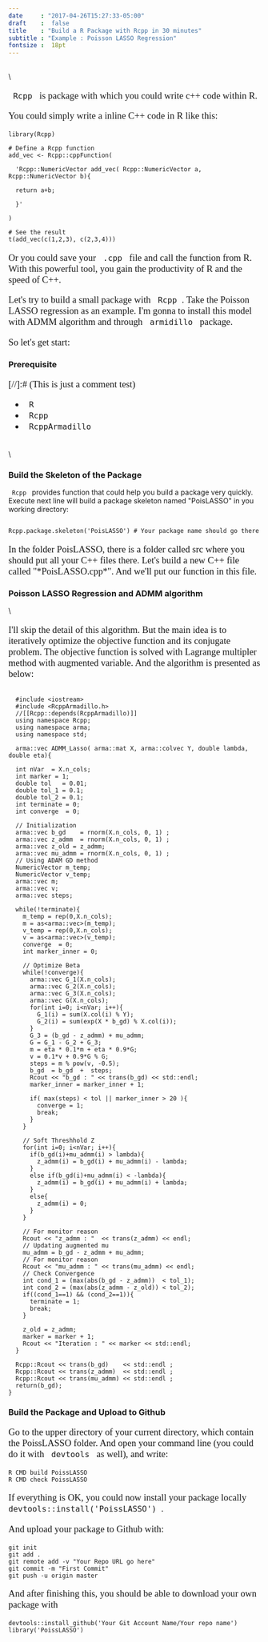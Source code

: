 ```yaml
---
date     : "2017-04-26T15:27:33-05:00"
draft    :  false
title    : "Build a R Package with Rcpp in 30 minutes"
subtitle : "Example : Poisson LASSO Regression" 
fontsize :  18pt
---
```

\
\

<p style=' font-family:"Times New Rome"; font-size:14pt '>
<code> Rcpp </code> is package with which you could write c++ code within R. 
</p>

<p style=' font-family:"Times New Rome"; font-size:14pt '>
You could simply write a inline C++ code in R like this:
</p>

```{r, echo=TRUE, eval=FALSE}
library(Rcpp)

# Define a Rcpp function
add_vec <- Rcpp::cppFunction(
  
  'Rcpp::NumericVector add_vec( Rcpp::NumericVector a, Rcpp::NumericVector b){
  
  return a+b;
  
  }'
  
)

# See the result
t(add_vec(c(1,2,3), c(2,3,4)))

```

<p style=' font-family:"Times New Rome"; font-size:14pt '>
Or you could save your <code> .cpp </code> file and call the function from R. With this
powerful tool, you gain the productivity of R and the speed of C++.
</p>

<p style=' font-family:"Times New Rome"; font-size:14pt '>
Let's try to build a small package with <code> Rcpp </code>. Take the Poisson LASSO regression as an example. I'm gonna to install this model with ADMM algorithm and through <code> armidillo </code> package.
</p>

<p style=' font-family:"Times New Rome"; font-size:14pt '>
So let's get start:
</p>


### __Prerequisite__

<dl style=' font-family:"Times New Rome"; font-size:14pt '>
[//]:# (This is just a comment test)

+ <code> R </code> 
+ <code> Rcpp </code>
+ <code> RcppArmadillo </code>
</dl>

\
\

### __Build the Skeleton of the Package__

<code> Rcpp </code> provides function that could help you build a package very quickly. Execute next line will build a package skeleton named "PoisLASSO" in you working directory:

```{r, echo=TRUE, eval=FALSE}

Rcpp.package.skeleton('PoisLASSO') # Your package name should go there

```

<p style=' font-family:"Times New Rome"; font-size:14pt '>
In the folder PoisLASSO, there is a folder called src where you should put all your C++ files there. Let's build a new C++ file called "*PoisLASSO.cpp*". And we'll put our function in this file.
</p>

### __Poisson LASSO Regression and ADMM algorithm__

\

<p style=' font-family:"Times New Rome"; font-size:14pt '>
I'll skip the detail of this algorithm. But the main idea is to iteratively optimize the objective function and its conjugate problem. The objective function is solved with Lagrange multipler method with augmented variable. And the algorithm is presented as below:
</p>

```{r, echo=TRUE, engine='Rcpp', eval=FALSE}
  
  #include <iostream>
  #include <RcppArmadillo.h>
  //[[Rcpp::depends(RcppArmadillo)]]
  using namespace Rcpp;
  using namespace arma;
  using namespace std;
  
  arma::vec ADMM_Lasso( arma::mat X, arma::colvec Y, double lambda, double eta){

  int nVar  = X.n_cols;
  int marker = 1;
  double tol   = 0.01;
  double tol_1 = 0.1;
  double tol_2 = 0.1;
  int terminate = 0;
  int converge  = 0;

  // Initialization
  arma::vec b_gd    = rnorm(X.n_cols, 0, 1) ;
  arma::vec z_admm  = rnorm(X.n_cols, 0, 1) ;
  arma::vec z_old = z_admm;
  arma::vec mu_admm = rnorm(X.n_cols, 0, 1) ;
  // Using ADAM GD method
  NumericVector m_temp;
  NumericVector v_temp;
  arma::vec m;
  arma::vec v;
  arma::vec steps;
  
  while(!terminate){
    m_temp = rep(0,X.n_cols);
    m = as<arma::vec>(m_temp); 
    v_temp = rep(0,X.n_cols);
    v = as<arma::vec>(v_temp);
    converge  = 0;
    int marker_inner = 0;
    
    // Optimize Beta
    while(!converge){
      arma::vec G_1(X.n_cols);
      arma::vec G_2(X.n_cols);
      arma::vec G_3(X.n_cols);
      arma::vec G(X.n_cols);
      for(int i=0; i<nVar; i++){
        G_1(i) = sum(X.col(i) % Y);
        G_2(i) = sum(exp(X * b_gd) % X.col(i));
      }
      G_3 = (b_gd - z_admm) + mu_admm;
      G = G_1 - G_2 + G_3;
      m = eta * 0.1*m + eta * 0.9*G;
      v = 0.1*v + 0.9*G % G;
      steps = m % pow(v, -0.5);
      b_gd  = b_gd  +  steps;
      Rcout << "b_gd : " << trans(b_gd) << std::endl;
      marker_inner = marker_inner + 1;
      
      if( max(steps) < tol || marker_inner > 20 ){
        converge = 1;
        break;
      }
    }

    // Soft Threshhold Z
    for(int i=0; i<nVar; i++){
      if(b_gd(i)+mu_admm(i) > lambda){
        z_admm(i) = b_gd(i) + mu_admm(i) - lambda;
      }
      else if(b_gd(i)+mu_admm(i) < -lambda){
        z_admm(i) = b_gd(i) + mu_admm(i) + lambda;
      }
      else{
        z_admm(i) = 0;
      }
    }
    
    // For monitor reason
    Rcout << "z_admm : "  << trans(z_admm) << endl;
    // Updating augmented mu
    mu_admm = b_gd - z_admm + mu_admm;
    // For monitor reason
    Rcout << "mu_admm : " << trans(mu_admm) << endl;
    // Check Convergence
    int cond_1 = (max(abs(b_gd - z_admm))  < tol_1);
    int cond_2 = (max(abs(z_admm - z_old)) < tol_2);
    if((cond_1==1) && (cond_2==1)){
      terminate = 1;
      break;
    }

    z_old = z_admm;
    marker = marker + 1;
    Rcout << "Iteration : " << marker << std::endl;
  }

  Rcpp::Rcout << trans(b_gd)    << std::endl ;
  Rcpp::Rcout << trans(z_admm)  << std::endl ;
  Rcpp::Rcout << trans(mu_admm) << std::endl ;
  return(b_gd);
}

```



### __Build the Package and Upload to Github__

<p style=' font-family:"Times New Rome"; font-size:14pt '>
Go to the upper directory of your current directory, which contain the PoissLASSO folder. And open your command line (you could do it with <code> devtools </code> as well), and write:
</p>

```{bash, eval=FALSE, echo=TRUE}
R CMD build PoissLASSO
R CMD check PoissLASSO
```

<p style=' font-family:"Times New Rome"; font-size:14pt '>
If everything is OK, you could now install your package locally <code> devtools::install('PoissLASSO') </code>.
</p>

<p style=' font-family:"Times New Rome"; font-size:14pt '>
And upload your package to Github with:
</p>

```{bash, eval=FALSE, echo=TRUE}
git init
git add .
git remote add -v "Your Repo URL go here"
git commit -m "First Commit"
git push -u origin master
```

<p style=' font-family:"Times New Rome"; font-size:14pt '>
And after finishing this, you should be able to download your own package with 
</p>

```{r, echo=TRUE, eval=FALSE}
devtools::install_github('Your Git Account Name/Your repo name')
library('PoissLASSO')
```







